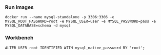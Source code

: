 ### Run images

    docker run --name mysql-standalone -p 3306:3306 -e MYSQL_ROOT_PASSWORD=root -e MYSQL_USER=user -e MYSQL_PASSWORD=pass -e MYSQL_DATABASE=schema -d mysql
    
### Workbench

    ALTER USER root IDENTIFIED WITH mysql_native_password BY 'root';
